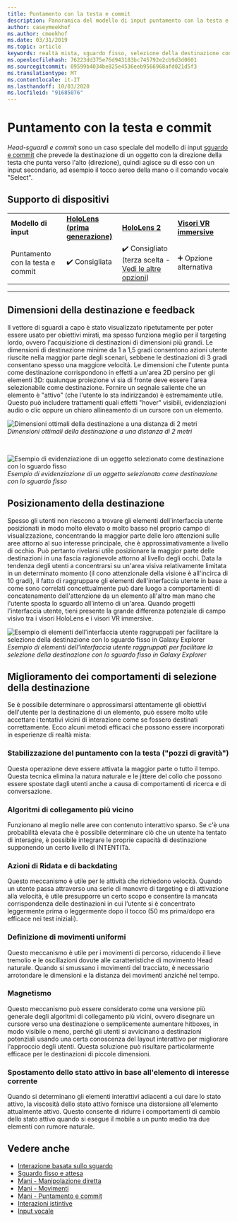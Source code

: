 ```yaml
---
title: Puntamento con la testa e commit
description: Panoramica del modello di input puntamento con la testa e commit
author: caseymeekhof
ms.author: cmeekhof
ms.date: 03/31/2019
ms.topic: article
keywords: realtà mista, sguardo fisso, selezione della destinazione con lo sguardo fisso, interazione, progettazione
ms.openlocfilehash: 76223dd375e76d943183bc745792e2cb9d3d0601
ms.sourcegitcommit: 09599b4034be825e4536eeb9566968afd021d5f3
ms.translationtype: MT
ms.contentlocale: it-IT
ms.lasthandoff: 10/03/2020
ms.locfileid: "91685076"
---
```

# <a name="head-gaze-and-commit"></a>Puntamento con la testa e commit
_Head-sguardi e commit_ sono un caso speciale del modello di input [sguardo e commit](gaze-and-commit.md) che prevede la destinazione di un oggetto con la direzione della testa che punta verso l'alto (direzione), quindi agisce su di esso con un input secondario, ad esempio il tocco aereo della mano o il comando vocale "Select". 

## <a name="device-support"></a>Supporto di dispositivi

<table>
    <colgroup>
    <col width="25%" />
    <col width="25%" />
    <col width="25%" />
    <col width="25%" />
    </colgroup>
    <tr>
        <td><strong>Modello di input</strong></td>
        <td><a href="../hololens-hardware-details.md"><strong>HoloLens (prima generazione)</strong></a></td>
        <td><a href="https://docs.microsoft.com/hololens/hololens2-hardware"><strong>HoloLens 2</strong></td>
        <td><a href="../discover/immersive-headset-hardware-details.md"><strong>Visori VR immersive</strong></a></td>
    </tr>
     <tr>
        <td>Puntamento con la testa e commit</td>
        <td>✔️ Consigliata</td>
        <td>✔️ Consigliato (terza scelta - <a href="interaction-fundamentals.md">Vedi le altre opzioni</a>)</td>
        <td>➕ Opzione alternativa</td>
    </tr>
</table>

---

## <a name="target-sizing-and-feedback"></a>Dimensioni della destinazione e feedback
Il vettore di sguardi a capo è stato visualizzato ripetutamente per poter essere usato per obiettivi mirati, ma spesso funziona meglio per il targeting lordo, ovvero l'acquisizione di destinazioni di dimensioni più grandi. Le dimensioni di destinazione minime da 1 a 1,5 gradi consentono azioni utente riuscite nella maggior parte degli scenari, sebbene le destinazioni di 3 gradi consentano spesso una maggiore velocità. Le dimensioni che l'utente punta come destinazione corrispondono in effetti a un'area 2D persino per gli elementi 3D: qualunque proiezione vi sia di fronte deve essere l'area selezionabile come destinazione. Fornire un segnale saliente che un elemento è "attivo" (che l'utente lo sta indirizzando) è estremamente utile. Questo può includere trattamenti quali effetti "hover" visibili, evidenziazioni audio o clic oppure un chiaro allineamento di un cursore con un elemento.

![Dimensioni ottimali della destinazione a una distanza di 2 metri](images/gazetargeting-size-1000px.jpg)<br>
*Dimensioni ottimali della destinazione a una distanza di 2 metri*

<br>

![Esempio di evidenziazione di un oggetto selezionato come destinazione con lo sguardo fisso](images/gazetargeting-highlighting-940px.jpg)<br>
*Esempio di evidenziazione di un oggetto selezionato come destinazione con lo sguardo fisso*

## <a name="target-placement"></a>Posizionamento della destinazione
Spesso gli utenti non riescono a trovare gli elementi dell'interfaccia utente posizionati in modo molto elevato o molto basso nel proprio campo di visualizzazione, concentrando la maggior parte delle loro attenzioni sulle aree attorno al suo interesse principale, che è approssimativamente a livello di occhio. Può pertanto rivelarsi utile posizionare la maggior parte delle destinazioni in una fascia ragionevole attorno al livello degli occhi. Data la tendenza degli utenti a concentrarsi su un'area visiva relativamente limitata in un determinato momento (il cono attenzionale della visione è all'incirca di 10 gradi), il fatto di raggruppare gli elementi dell'interfaccia utente in base a come sono correlati concettualmente può dare luogo a comportamenti di concatenamento dell'attenzione da un elemento all'altro man mano che l'utente sposta lo sguardo all'interno di un'area. Quando progetti l'interfaccia utente, tieni presente la grande differenza potenziale di campo visivo tra i visori HoloLens e i visori VR immersive.

![Esempio di elementi dell'interfaccia utente raggruppati per facilitare la selezione della destinazione con lo sguardo fisso in Galaxy Explorer](images/gazetargeting-grouping-1000px.jpg)<br>
*Esempio di elementi dell'interfaccia utente raggruppati per facilitare la selezione della destinazione con lo sguardo fisso in Galaxy Explorer*

## <a name="improving-targeting-behaviors"></a>Miglioramento dei comportamenti di selezione della destinazione
Se è possibile determinare o approssimarsi attentamente gli obiettivi dell'utente per la destinazione di un elemento, può essere molto utile accettare i tentativi vicini di interazione come se fossero destinati correttamente. Ecco alcuni metodi efficaci che possono essere incorporati in esperienze di realtà mista:

### <a name="head-gaze-stabilization-gravity-wells"></a>Stabilizzazione del puntamento con la testa ("pozzi di gravità")
Questa operazione deve essere attivata la maggior parte o tutto il tempo. Questa tecnica elimina la natura naturale e le jittere del collo che possono essere spostate dagli utenti anche a causa di comportamenti di ricerca e di conversazione.

### <a name="closest-link-algorithms"></a>Algoritmi di collegamento più vicino
Funzionano al meglio nelle aree con contenuto interattivo sparso. Se c'è una probabilità elevata che è possibile determinare ciò che un utente ha tentato di interagire, è possibile integrare le proprie capacità di destinazione supponendo un certo livello di INTENTITà.

### <a name="backdating-and-postdating-actions"></a>Azioni di Ridata e di backdating
Questo meccanismo è utile per le attività che richiedono velocità. Quando un utente passa attraverso una serie di manovre di targeting e di attivazione alla velocità, è utile presupporre un certo scopo e consentire la mancata corrispondenza delle destinazioni in cui l'utente si è concentrato leggermente prima o leggermente dopo il tocco (50 ms prima/dopo era efficace nei test iniziali).

### <a name="smoothing"></a>Definizione di movimenti uniformi
Questo meccanismo è utile per i movimenti di percorso, riducendo il lieve tremolio e le oscillazioni dovute alle caratteristiche di movimento Head naturale. Quando si smussano i movimenti del tracciato, è necessario arrotondare le dimensioni e la distanza dei movimenti anziché nel tempo.

### <a name="magnetism"></a>Magnetismo
Questo meccanismo può essere considerato come una versione più generale degli algoritmi di collegamento più vicini, ovvero disegnare un cursore verso una destinazione o semplicemente aumentare hitboxes, in modo visibile o meno, perché gli utenti si avvicinano a destinazioni potenziali usando una certa conoscenza del layout interattivo per migliorare l'approccio degli utenti. Questa soluzione può risultare particolarmente efficace per le destinazioni di piccole dimensioni.

### <a name="focus-stickiness"></a>Spostamento dello stato attivo in base all'elemento di interesse corrente
Quando si determinano gli elementi interattivi adiacenti a cui dare lo stato attivo, la viscosità dello stato attivo fornisce una distorsione all'elemento attualmente attivo. Questo consente di ridurre i comportamenti di cambio dello stato attivo quando si esegue il mobile a un punto medio tra due elementi con rumore naturale.


## <a name="see-also"></a>Vedere anche
* [Interazione basata sullo sguardo](eye-gaze-interaction.md)
* [Sguardo fisso e attesa](gaze-and-dwell.md)
* [Mani - Manipolazione diretta](direct-manipulation.md)
* [Mani - Movimenti](gaze-and-commit.md#composite-gestures)
* [Mani - Puntamento e commit](point-and-commit.md)
* [Interazioni istintive](interaction-fundamentals.md)
* [Input vocale](voice-input.md)



